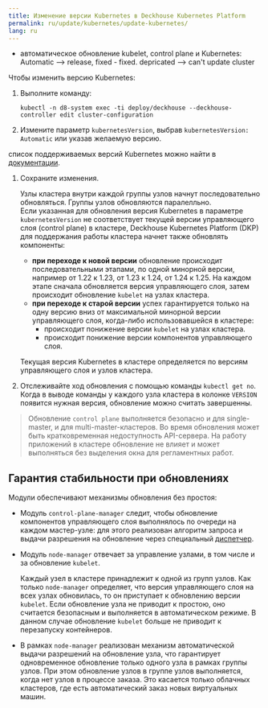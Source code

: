 ```yaml
---
title: Изменение версии Kubernetes в Deckhouse Kubernetes Platform
permalink: ru/update/kubernetes/update-kubernetes/
lang: ru
---
```


* автоматическое обновление kubelet, control plane и Kubernetes: Automatic --> release, fixed - fixed.
depricated --> can't update cluster

Чтобы изменить версию Kubernetes:

1. Выполните команду:

   ```
   kubectl -n d8-system exec -ti deploy/deckhouse --deckhouse-controller edit cluster-configuration
   ```

1. Измените параметр `kubernetesVersion`, выбрав `kubernetesVersion: Automatic` или указав желаемую версию.

  список поддерживаемых версий Kubernetes можно найти в [документации](../../supported_versions.html#kubernetes).
1. Сохраните изменения. 

    Узлы кластера внутри каждой группы узлов начнут последовательно обновляться. Группы узлов обновляются паралелльно.  
    Если указанная для обновления версия Kubernetes в параметре `kubernetesVersion` не соответствует текущей версии управляющего слоя (control plane) в кластере, Deckhouse Kubernetes Platform (DKP) для поддержания работы кластера начнет также обновлять компоненты:
      - **при переходе к новой версии** обновление происходит последовательными этапами, по одной минорной версии, например от 1.22 к 1.23, от 1.23 к 1.24, от 1.24 к 1.25. На каждом этапе сначала обновляется версия управляющего слоя, затем происходит обновление `kubelet` на узлах кластера.
      - **при переходе к старой версии** успех гарантируется только на одну версию вниз от максимальной минорной версии управляющего слоя, когда-либо использовавшейся в кластере:
        - происходит понижение версии `kubelet` на узлах кластера.
        - происходит понижение версии компонентов управляющего слоя.

    Текущая версия Kubernetes в кластере определяется по версиям управляющего слоя и узлов кластера.
1. Отслеживайте ход обновления с помощью команды `kubectl get no`.  
    Когда в выводе команды у каждого узла кластера в колонке `VERSION` появится нужная версия, обновление можно считать завершенны.

> Обновление `control plane` выполняется безопасно и для single-master, и для multi-master-кластеров. Во время обновления может быть кратковременная недоступность API-сервера. На работу приложений в кластере обновление не влияет и может выполняться без выделения окна для регламентных работ.

## Гарантия стабильности при обновлениях

Модули обеспечивают механизмы обновления без простоя:
* Модуль `control-plane-manager` следит, чтобы обновление компонентов управляющего слоя выполнялось по очереди на каждом мастер-узле: для этого реализован алгоритм запроса и выдачи разрешения на обновление через специальный [диспетчер](ссылка).
* Модуль `node-manager` отвечает за управление узлами, в том числе и за обновление `kubelet`.

  Каждый узел в кластере принадлежит к одной из групп узлов. Как только `node-manager` определяет, что версия управляющего слоя на всех узлах обновилась, то он приступает к обновлению версии `kubelet`. Если обновление узла не приводит к простою, оно считается безопасным и выполняется в автоматическом режиме. В данном случае обновление `kubelet` больше не приводит к перезапуску контейнеров.

* В рамках `node-manager` реализован механизм автоматической выдачи разрешений на обновление узла, что гарантирует одновременное обновление только одного узла в рамках группы узлов. При этом обновление узлов в группе узлов выполняется, когда нет узлов в процессе заказа. Это касается только облачных кластеров, где есть автоматический заказ новых виртуальных машин.
